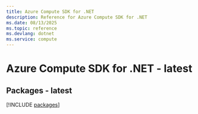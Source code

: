 ```yaml
---
title: Azure Compute SDK for .NET
description: Reference for Azure Compute SDK for .NET
ms.date: 08/13/2025
ms.topic: reference
ms.devlang: dotnet
ms.service: compute
---
```

# Azure Compute SDK for .NET - latest
## Packages - latest
[!INCLUDE [packages](compute-index.md)]